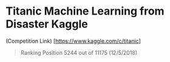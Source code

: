 # Titanic Machine Learning from Disaster Kaggle

(Competition Link) [https://www.kaggle.com/c/titanic]

> Ranking Position 5244 out of 11175 (12/5/2018)
